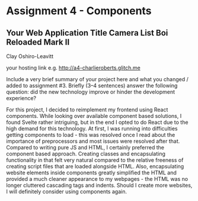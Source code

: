Assignment 4 - Components
===


## Your Web Application Title Camera List Boi Reloaded Mark II

Clay Oshiro-Leavitt

your hosting link e.g. http://a4-charlieroberts.glitch.me

Include a very brief summary of your project here and what you changed / added to assignment #3. Briefly (3–4 sentences) answer the following question: did the new technology improve or hinder the development experience?

For this project, I decided to reimplement my frontend using React components. While looking over available component based solutions, I found Svelte rather intriguing, but in the end I opted to do React due to the high demand for this technology. At first, I was running into difficulties getting components to load - this was resolved once I read about the importance of preprocessors and most issues were resolved after that. Compared to writing pure JS and HTML, I certainly preferred the component based approach. Creating classes and encapsulating functionality in that felt very natural compared to the relative freeness of creating script files that are loaded alongside HTML. Also, encapsulating website elements inside components greatly simplified the HTML and provided a much cleaner appearance to my webpages - the HTML was no longer cluttered cascading tags and indents. Should I create more websites, I will definitely consider using components again.

